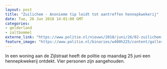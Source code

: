 ```yaml
---
layout: post
title: "Zuilichem - Anonieme tip leidt tot aantreffen hennepkwekerij"
date: Tue, 26 Jun 2018 14:01:00 GMT
categories: 
- gelderland 
- zaltbommel 
externe_link: "https://www.politie.nl/nieuws/2018/juni/26/02-zuilichem-%E2%80%93-vier-aanhoudingen-na-aantreffen-hennepkwekerij.html"
feature_image: "https://www.politie.nl/binaries/w400h225/content/gallery/politie/nieuws/2015/augustus/07-rt/hennep-hellevoetsluis2.jpg"
---
```


In een woning aan de Zijlstraat heeft de politie op maandag 25 juni een hennepkwekerij ontdekt. Vier personen zijn aangehouden.
